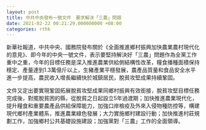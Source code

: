 ```yaml
---
layout: post
title: 中共中央發布一號文件　要求解決「三農」問題
date: 2021-02-22 00:21:29.000000000 +08:00
categories: rthk
---
```


新華社報道，中共中央、國務院發布關於《全面推進鄉村振興加快農業農村現代化的意見》、即今年的中央一號文件，表示要堅持解決好「三農」問題作為全黨工作重中之重，今年的目標任務是深入推進農業供給側結構性改革，糧食播種面積保持穩定、產量達到1.3萬億斤以上，生豬產業平穩發展，農產品質量和食品安全水平進一步提高，農民收入增長繼續快於城鎮居民，脫貧攻堅成果持續鞏固。

文件又定出要實現鞏固拓展脫貧攻堅成果同鄉村振興有效銜接，脫貧攻堅目標任務完成後，對擺脫貧困的縣，從脫貧之日起設立5年過渡期；加快推進農業現代化，提升糧食和重要農產品供給保障能力，加強口岸檢疫及外來入侵物種防控等，構建現代鄉村產業體系，推進農業綠色發展；大力實施鄉村建設行動；加快推進村莊規劃工作，加強鄉村公共基礎設施建設；加強黨對「三農」工作的全面領導。
 
